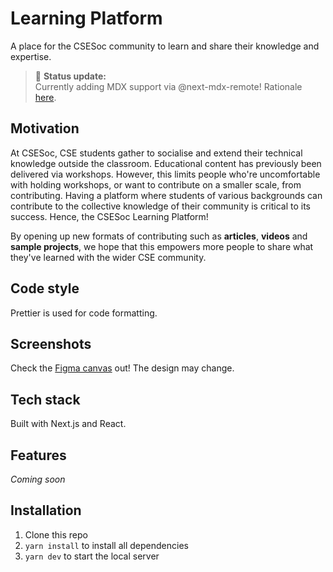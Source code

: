 # Learning Platform

A place for the CSESoc community to learn and share their knowledge and expertise.

> 🌈 **Status update:**<br> Currently adding MDX support via @next-mdx-remote! Rationale [here](https://compclub.atlassian.net/wiki/spaces/CW/pages/2217771174/Decision+Matrix%3A+MDX+Integration).

## Motivation

At CSESoc, CSE students gather to socialise and extend their technical knowledge outside the classroom. Educational content has previously been delivered via workshops. However, this limits people who're uncomfortable with holding workshops, or want to contribute on a smaller scale, from contributing. Having a platform where students of various backgrounds can contribute to the collective knowledge of their community is critical to its success. Hence, the CSESoc Learning Platform!

By opening up new formats of contributing such as **articles**, **videos** and **sample projects**, we hope that this empowers more people to share what they've learned with the wider CSE community.

## Code style

Prettier is used for code formatting.

## Screenshots

Check the [Figma canvas](https://www.figma.com/file/BikvnEQenQQnuDw8YVH07b/Learning-Platform---Mockups?node-id=120%3A2) out! The design may change.

## Tech stack

Built with Next.js and React.

## Features

_Coming soon_

## Installation

1. Clone this repo
2. `yarn install` to install all dependencies
3. `yarn dev` to start the local server
